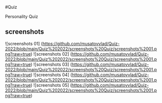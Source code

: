#Quiz

Personality Quiz

## screenshots

![screenshots 01] (https://github.com/musatovvlad/Quiz-2022/blob/main/Quiz%202022/screenshots%20Quiz/screenshots%2001.png?raw=true)
![screenshots 02] (https://github.com/musatovvlad/Quiz-2022/blob/main/Quiz%202022/screenshots%20Quiz/screenshots%2001.png?raw=true)
![screenshots 03] (https://github.com/musatovvlad/Quiz-2022/blob/main/Quiz%202022/screenshots%20Quiz/screenshots%2001.png?raw=true)
![screenshots 04] (https://github.com/musatovvlad/Quiz-2022/blob/main/Quiz%202022/screenshots%20Quiz/screenshots%2001.png?raw=true)
![screenshots 05] (https://github.com/musatovvlad/Quiz-2022/blob/main/Quiz%202022/screenshots%20Quiz/screenshots%2001.png?raw=true)
